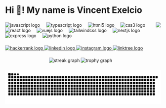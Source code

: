 <h1 align="left">Hi 👋! My name is Vincent Exelcio</h1>

###

<img align="right" height="150" src="https://media.giphy.com/media/SRG1Vk92HgTfP3F6gH/giphy.gif?cid=ecf05e47rm8lk93k8yyky58p5nmokkzxqlnee5t38z2xl6d1&ep=v1_gifs_related&rid=giphy.gif&ct=g"  />

###

<div align="left">
  <img src="https://cdn.jsdelivr.net/gh/devicons/devicon/icons/javascript/javascript-original.svg" height="30" alt="javascript logo"  />
  <img width="12" />
  <img src="https://cdn.jsdelivr.net/gh/devicons/devicon/icons/typescript/typescript-original.svg" height="30" alt="typescript logo"  />
  <img width="12" />
  <img src="https://cdn.jsdelivr.net/gh/devicons/devicon/icons/html5/html5-original.svg" height="30" alt="html5 logo"  />
  <img width="12" />
  <img src="https://cdn.jsdelivr.net/gh/devicons/devicon/icons/css3/css3-original.svg" height="30" alt="css3 logo"  />
  <img width="12" />
  <img src="https://cdn.jsdelivr.net/gh/devicons/devicon/icons/react/react-original.svg" height="30" alt="react logo"  />
  <img width="12" />
  <img src="https://cdn.jsdelivr.net/gh/devicons/devicon/icons/vuejs/vuejs-original.svg" height="30" alt="vuejs logo"  />
  <img width="12" />
  <img src="https://cdn.simpleicons.org/tailwindcss/06B6D4" height="30" alt="tailwindcss logo"  />
  <img width="12" />
  <img src="https://cdn.simpleicons.org/nextdotjs/000000" height="30" alt="nextjs logo"  />
  <img width="12" />
  <img src="https://cdn.jsdelivr.net/gh/devicons/devicon/icons/express/express-original.svg" height="30" alt="express logo"  />
  <img width="12" />
  <img src="https://cdn.jsdelivr.net/gh/devicons/devicon/icons/python/python-original.svg" height="30" alt="python logo"  />
</div>

###

<div align="left">
  <a href="https://www.hackerrank.com/profile/vincentexelcio51" target="_blank">
    <img src="https://img.shields.io/static/v1?message=HackerRank&logo=hackerrank&label=&color=171717&logoColor=white&labelColor=&style=for-the-badge" height="35" alt="hackerrank logo"  />
  </a>
  <a href="https://www.linkedin.com/in/vincent-exelcio-susanto" target="_blank">
    <img src="https://img.shields.io/static/v1?message=LinkedIn&logo=linkedin&label=&color=171717&logoColor=white&labelColor=&style=for-the-badge" height="35" alt="linkedin logo"  />
  </a>
  <a href="https://www.instagram.com/_vincentexelcio" target="_blank">
    <img src="https://img.shields.io/static/v1?message=Instagram&logo=instagram&label=&color=171717&logoColor=white&labelColor=&style=for-the-badge" height="35" alt="instagram logo"  />
  </a>
  <a href="https://linktr.ee/vincnx" target="_blank">
    <img src="https://img.shields.io/static/v1?message=Linktree&logo=linktree&label=&color=171717&logoColor=white&labelColor=&style=for-the-badge" height="35" alt="linktree logo"  />
  </a>
</div>

###

<div align="center">
  <img src="https://streak-stats.demolab.com?user=vincnx&locale=en&mode=weekly&theme=graywhite&hide_border=false&border_radius=3&order=3" height="150" alt="streak graph"  />
  <img src="https://github-profile-trophy.vercel.app?username=vincnx&theme=oldie&column=-1&row=1&margin-w=0&margin-h=8&no-bg=true&no-frame=true&order=4" height="150" alt="trophy graph"  />
</div>

###

<img src="https://raw.githubusercontent.com/vincnx/vincnx/output/snake.svg" alt="Snake animation" />

###
